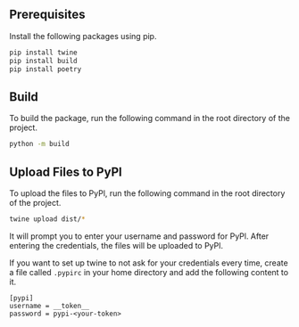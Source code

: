## Prerequisites
Install the following packages using pip.
```bash
pip install twine
pip install build
pip install poetry
```

## Build
To build the package, run the following command in the root directory of the project.
```bash
python -m build
```

## Upload Files to PyPl
To upload the files to PyPl, run the following command in the root directory of the project.
```bash
twine upload dist/*
```
It will prompt you to enter your username and password for PyPl. After entering the credentials, the files will be uploaded to PyPl.

If you want to set up twine to not ask for your credentials every time, create a file called `.pypirc` in your home directory and add the following content to it.
```pypirc
[pypi]
username = __token__
password = pypi-<your-token>
```
